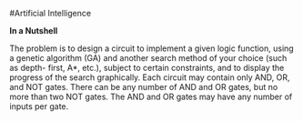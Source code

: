 #Artificial Intelligence 

**In a Nutshell**

The problem is to design a circuit to implement a given logic function, using a genetic algorithm (GA) and another search method of your choice (such as depth- first, A*, etc.), subject to certain constraints, and to display the progress of the search graphically. Each circuit may contain only AND, OR, and NOT gates. There can be any number of AND and OR gates, but no more than two NOT gates. The AND and OR gates may have any number of inputs per gate.
